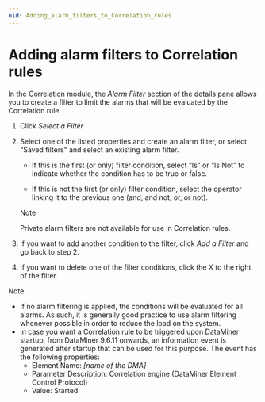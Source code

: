 ```yaml
---
uid: Adding_alarm_filters_to_Correlation_rules
---
```


# Adding alarm filters to Correlation rules

In the Correlation module, the *Alarm Filter* section of the details pane allows you to create a filter to limit the alarms that will be evaluated by the Correlation rule.

1. Click *Select a Filter*

1. Select one of the listed properties and create an alarm filter, or select “Saved filters” and select an existing alarm filter.

   - If this is the first (or only) filter condition, select “Is” or “Is Not” to indicate whether the condition has to be true or false.

   - If this is not the first (or only) filter condition, select the operator linking it to the previous one (and, and not, or, or not).

   > [!NOTE]
   > Private alarm filters are not available for use in Correlation rules.

1. If you want to add another condition to the filter, click *Add a Filter* and go back to step 2.

1. If you want to delete one of the filter conditions, click the X to the right of the filter.

> [!NOTE]
> - If no alarm filtering is applied, the conditions will be evaluated for all alarms. As such, it is generally good practice to use alarm filtering whenever possible in order to reduce the load on the system.
> - In case you want a Correlation rule to be triggered upon DataMiner startup, from DataMiner 9.6.11 onwards, an information event is generated after startup that can be used for this purpose. The event has the following properties:
>   - Element Name: *\[name of the DMA\]*
>   - Parameter Description: Correlation engine (DataMiner Element Control Protocol)
>   - Value: Started
>
